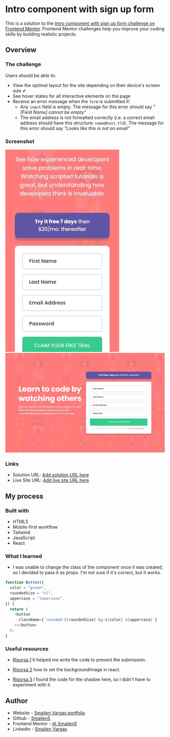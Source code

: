 # Intro component with sign up form

This is a solution to the [Intro component with sign up form challenge on Frontend Mentor](https://www.frontendmentor.io/challenges/intro-component-with-signup-form-5cf91bd49edda32581d28fd1). Frontend Mentor challenges help you improve your coding skills by building realistic projects.

## Overview

### The challenge

Users should be able to:

- View the optimal layout for the site depending on their device's screen size ✔
- See hover states for all interactive elements on the page
- Receive an error message when the `form` is submitted if:
  - Any `input` field is empty. The message for this error should say _"[Field Name] cannot be empty"_
  - The email address is not formatted correctly (i.e. a correct email address should have this structure: `name@host.tld`). The message for this error should say _"Looks like this is not an email"_

### Screenshot

![smartphone](./screenshot/smartphone.jpeg)
![desktop](./screenshot/desktop.jpeg)

### Links

- Solution URL: [Add solution URL here](https://github.com/Smailen5/Frontend-Mentor-Challenge/tree/main/packages/component-with-signup-form)
- Live Site URL: [Add live site URL here](https://component-with-sigup-form.netlify.app/)

## My process

### Built with

- HTML5
- Mobile-first workflow
- Tailwind
- JavaScript
- React

### What I learned

- I was unable to change the class of the component once it was created, so I decided to pass it as props. I'm not sure if it's correct, but it works.

```js
function Button({
  color = "green",
  roundedSize = "xl",
  uppercase = "lowercase",
}) {
  return (
    <button
      className={`rounded-${roundedSize} bg-${color} ${uppercase}`}
    ></button>
  );
}
```

### Useful resources

- [Risorsa 1](https://legacy.reactjs.org/docs/handling-events.html) It helped me write the code to prevent the submission.

- [Risorsa 2](https://www.freecodecamp.org/italian/news/come-impostare-una-immagine-di-background-in-react-usando-il-css-in-linea/) how to set the backgroundImage in react.

- [Risorsa 3](https://manuarora.in/boxshadows) I found the code for the shadow here, so I didn't have to experiment with it.

## Author

- Website - [Smailen Vargas portfolio](https://smailenvargas.com/)
- Github - [Smailen5](https://github.com/Smailen5)
- Frontend Mentor - [@ Smailen5](https://www.frontendmentor.io/profile/Smailen5)
- Linkedin - [Smailen Vargas](https://www.linkedin.com/in/smailen-vargas/)

